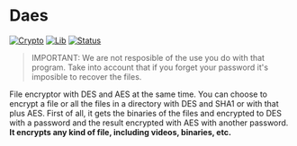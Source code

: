 # Daes

[![Crypto][aes-image]][aes-url]
[![Lib][lib-image]][lib-url]
[![Status][status-image]][status-url]



> IMPORTANT: We are not resposible of the use you do with that program. Take into account that if you forget your password it's imposible to recover the files. 


File encryptor with DES and AES at the same time. You can choose to encrypt a file or all the files in a directory with DES and SHA1 or with that plus AES. 
First of all, it gets the binaries of the files and encrypted to DES with a password and the result encrypted with AES with another password. **It encrypts any kind of file, including videos, binaries, etc.**	





<!-- Markdown link & img dfn's -->
[aes-image]: https://img.shields.io/badge/Crypto-AES-red.svg?style=for-the-badge
[aes-url]: https://en.wikipedia.org/wiki/Advanced_Encryption_Standard
[lib-image]: https://img.shields.io/badge/Lib-Crypto%2B%2B-orange.svg?style=for-the-badge
[lib-url]: https://www.cryptopp.com/
[status-image]: https://img.shields.io/badge/Status-200-brightgreen.svg?style=for-the-badge
[status-url]: http://www.cplusplus.com/

